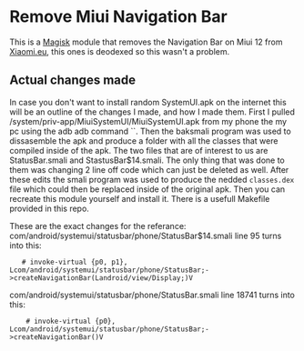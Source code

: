 # Remove Miui Navigation Bar
This is a [Magisk](https://topjohnwu.github.io/Magisk/) module that removes the Navigation Bar on Miui 12 from [Xiaomi.eu](https://xiaomi.eu/), this ones is deodexed so this wasn't a problem. 

## Actual  changes made
In case you don't want to install random SystemUI.apk on the internet this will be an outline of the changes I made, and how I made them.
First I pulled /system/priv-app/MiuiSystemUI/MiuiSystemUI.apk from my phone the my pc using the adb adb command ``. Then the baksmali program was used to dissasemble the apk and produce a folder with all the classes that were compiled inside of the apk. The two files that are of interest to us are StatusBar.smali and StastusBar$14.smali. The only thing that was done to them was changing 2 line off code which can just be deleted as well. After these edits the smali program was used to produce the nedded `classes.dex` file which could then be replaced inside of the original apk. Then you can recreate this module yourself and install it. There is a usefull Makefile provided in this repo.

These are the exact changes for the referance:
com/android/systemui/statusbar/phone/StatusBar$14.smali line 95 turns into this:
```smali
   # invoke-virtual {p0, p1}, Lcom/android/systemui/statusbar/phone/StatusBar;->createNavigationBar(Landroid/view/Display;)V
```

com/android/systemui/statusbar/phone/StatusBar.smali line 18741 turns into this:
```smali
    # invoke-virtual {p0}, Lcom/android/systemui/statusbar/phone/StatusBar;->createNavigationBar()V
```


